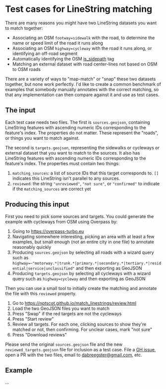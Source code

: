 # Test cases for LineString matching

There are many reasons you might have two LineString datasets you want to match together:

- Associating an OSM `footway=sidewalk` with the road, to determine the name or speed limit of the road it runs along
- Associating an OSM `highway=cycleway` with the road it runs along, or identifying an off-road segment
- Automatically identifying the OSM [is_sidepath](https://wiki.openstreetmap.org/wiki/Proposal:Key:is_sidepath) tag
- Matching an external dataset with road center-lines not based on OSM to OSM roads

There are a variety of ways to "map-match" or "snap" these two datasets together, but none work perfectly. I'd like to create a common benchmark of examples that somebody manually annotates with the correct matching, so that any implementation can then compare against it and use as test cases.

## The input

Each test case needs two files. The first is `sources.geojson`, containing LineString features with ascending numeric IDs corresponding to the feature's index. The properties do not matter. These represent the "roads", or things you want to match against.

The second is `targets.geojson`, representing the sidewalks or cycleways or external dataset that you want to match to the sources. It also has LineString features with ascending numeric IDs corresponding to the feature's index. The properties must contain two things:

1) `matching_sources`: a list of source IDs that this target corresponds to. `[]` indicates this LineString isn't parallel to any sources.
2) `reviewed`: the string `"unreviewed"`, `"not sure"`, or `"confirmed"` to indicate if the `matching_sources` are correct yet

## Producing this input

First you need to pick some sources and targets. You could generate the example with cycleways from OSM using Overpass by:

1) Going to <https://overpass-turbo.eu>
2) Navigating somewhere interesting, picking an area with at least a few examples, but small enough (not an entire city in one file) to annotate reasonably quickly
3) Producing `sources.geojson` by selecting all roads with a wizard query such as `highway=~"motorway.*|trunk.*|primary.*|secondary.*|tertiary.*|residential|service|unclassified"` and then exporting as GeoJSON
4) Producing `targets.geojson` by selecting all cycleways with a wizard query such as `highway=cycleway` and then exporting as GeoJSON

Then you can use a small tool to initially create the matching and annotate the file with this `reviewed` property.

1) Go to <https://nptscot.github.io/match_linestrings/review.html>
2) Load the two GeoJSON files you want to match
3) Press "Swap" if the red targets are not the cycleways
4) Press "Start review"
5) Review all targets. For each one, clicking sources to show they're matched or not, then confirming. For unclear cases, mark "not sure"
6) Press "Download reviews"

Please send the original `sources.geojson` file and the new `reviewed_targets.geojson` file for inclusion as a test case. File a [GH issue](https://github.com/nptscot/match_linestrings/issues/new), open a PR with the two files, email to <dabreegster@gmail.com>, etc.

## Example

...
